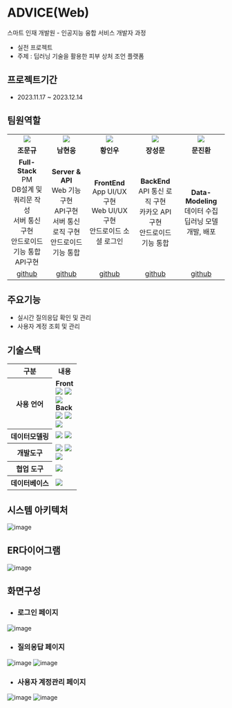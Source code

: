 # ADVICE(Web) 
스마트 인재 개발원 - 인공지능 융합 서비스 개발자 과정 <br>
- 실전 프로젝트 <br>
- 주제 : 딥러닝 기술을 활용한 피부 상처 조언 플랫폼 <br>

## 프로젝트기간 <br>
- 2023.11.17 ~ 2023.12.14

## 팀원역할 <br>
<table>
  <tr>
    <td align="center"><img src="https://github.com/Jo-Moon-Gyu/Team_ADVICE_CMS/assets/143462444/aed307ab-75a8-446a-8e6e-cae83fe2826f"></td>
    <td align="center"><img src="https://github.com/Jo-Moon-Gyu/Team_ADVICE_CMS/assets/143462444/f8ae2499-caa0-4d25-9637-866f1a53cdbe"></td>
    <td align="center"><img src="https://github.com/Jo-Moon-Gyu/Team_ADVICE_CMS/assets/143462444/f33f2a04-ec99-4fbc-a3c2-5c4513217693"></td>
    <td align="center"><img src="https://github.com/Jo-Moon-Gyu/Team_ADVICE_CMS/assets/143462444/b9fc5515-d748-4e8e-8c89-afedb7ee2e00"></td>
    <td align="center"><img src="https://github.com/Jo-Moon-Gyu/Team_ADVICE_CMS/assets/143462444/a6e75ea0-5dd1-4b0b-bb23-2e9f6c837a3b"></td>
  </tr>
  <tr>
    <td align="center"><strong>조문규</strong></td>
    <td align="center"><strong>남현웅</strong></td>
    <td align="center"><strong>황인우</strong></td>
    <td align="center"><strong>장성문</strong></td>
    <td align="center"><strong>문진환</strong></td>
  </tr>
  <tr>
    <td align="center"><b>Full-Stack </b> <br> PM <br> DB설계 및 쿼리문 작성 <br> 서버 통신 구현 <br> 안드로이드 기능 통합 <br> API구현 </td>
    <td align="center"><b>Server & API</b><br>Web 기능구현<br>API구현<br>서버 통신 로직 구현<br>안드로이드 기능 통합</td>
    <td align="center"><b>FrontEnd</b><br>App UI/UX 구현<br>Web UI/UX 구현<br>안드로이드 소셜 로그인</td>
    <td align="center"><b>BackEnd</b><br>API 통신 로직 구현<br>카카오 API 구현 <br> 안드로이드 기능 통합</td>
    <td align="center"><b>Data-Modeling</b><br>데이터 수집<br>딥러닝 모델 개발, 배포</td>
  </tr>
  <tr>
    <td align="center"><a href="https://github.com/Jo-Moon-Gyu" target='_blank'>github</a></td>
    <td align="center"><a href="https://github.com/Nam-Hyun-Woong" target='_blank'>github</a></td>
    <td align="center"><a href="https://github.com/applestore2" target='_blank'>github</a></td>
    <td align="center"><a href="https://github.com/rsefaqtd" target='_blank'>github</a></td>
    <td align="center"><a href="https://github.com/zznnan0512" target='_blank'>github</a></td>
  </tr>
</table>






## 주요기능 <br>
* 실시간 질의응답 확인 및 관리 <br>
* 사용자 계정 조회 및 관리

## 기술스택<br>

<table>
  <th>구분</th>
  <th>내용</th>
  
  <tr>
   <th>
사용 언어
   </th>
    <td>
      <strong>Front</strong><br>
      <img src="https://img.shields.io/badge/javascript-F7DF1E?style=for-the-badge&logo=javascript&logoColor=black">
<img src="https://img.shields.io/badge/CSS-1572B6?style=for-the-badge&logo=css3&logoColor=white"><br>
      <img src="https://img.shields.io/badge/bootstrap-7952B3?style=for-the-badge&logo=bootstrap&logoColor=white"><br>
      <strong>Back</strong><br>
<img src="https://img.shields.io/badge/springboot-6DB33F?style=for-the-badge&logo=springboot&logoColor=white">
<img src="https://img.shields.io/badge/Java-007396?style=for-the-badge&logo=java&logoColor=white"/> <br>
<img src="https://img.shields.io/badge/amazonaws-007396?style=for-the-badge&logo=amazonaws&logoColor=white"/> <br>


  </td>
</tr>
 <tr>
    <th>
데이터모델링
      </th>
    <td>
<img src="https://img.shields.io/badge/opencv-5C3EE8?style=for-the-badge&logo=opencv&logoColor=white"/>
      <img src="https://img.shields.io/badge/tensorflow-FF6F00?style=for-the-badge&logo=tensorflow&logoColor=white"/>
      </td>
</tr>

  <tr>
    <th>
개발도구
      </th>
    <td>
<img src="https://img.shields.io/badge/Eclipse-2C2255?style=for-the-badge&logo=Eclipse&logoColor=white"/> 
      <img src="https://img.shields.io/badge/android-232F3E?style=for-the-badge&logo=android&logoColor=white"/> <br>
        <img src="https://img.shields.io/badge/python-3776AB?style=for-the-badge&logo=python&logoColor=white"/> <br>
      </td>
</tr>

  <tr>
    <th>
협업 도구
      </th>
    <td>
<img src="https://img.shields.io/badge/GitHub-181717?style=for-the-badge&logo=GitHub&logoColor=white"/>
      </td>
</tr>

 <tr>
    <th>
데이터베이스
      </th>
    <td>
<img src="https://img.shields.io/badge/oracle-F80000?style=for-the-badge&logo=oracle&logoColor=white"/>
      </td>
</tr>
</table>

## 시스템 아키텍처<br>
![image](https://github.com/Jo-Moon-Gyu/Team_ADVICE_CMS/assets/143462444/73b568a3-838c-4a21-9e4e-0b5aa616b5f0)


## ER다이어그램 <br>
![image](https://github.com/Jo-Moon-Gyu/Team_ADVICE_CMS/assets/143462444/a6a254b2-0985-4853-9a23-d4e49c8666f7)


## 화면구성 <br>

- ### 로그인 페이지 <br>
![image](https://github.com/Jo-Moon-Gyu/Team_ADVICE_CMS/assets/143462444/3bc002c1-2a15-4ed0-8f52-f0b324dd29c6)

- ### 질의응답 페이지<br>
![image](https://github.com/Jo-Moon-Gyu/Team_ADVICE_CMS/assets/143462444/6f950afe-266f-4800-87ce-6d26c19bf48b)
![image](https://github.com/Jo-Moon-Gyu/Team_ADVICE_CMS/assets/143462444/655382a6-f9a4-4b77-bccf-2687e0281e5c)

- ### 사용자 계정관리 페이지<br>
![image](https://github.com/Jo-Moon-Gyu/Team_ADVICE_CMS/assets/143462444/91178791-7f2f-4178-81cd-e2b588ef34a0)
![image](https://github.com/Jo-Moon-Gyu/Team_ADVICE_CMS/assets/143462444/6b27f7b4-2216-4859-9410-12687ae2756d)


